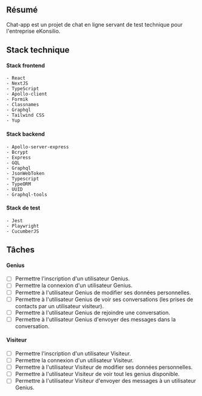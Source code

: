 ## Résumé

  Chat-app est un projet de chat en ligne servant de test technique pour l'entreprise eKonsilio.

## Stack technique

  #### Stack frontend

    - React
    - NextJS
    - TypeScript
    - Apollo-client
    - Formik
    - Classnames
    - Graphql
    - Tailwind CSS
    - Yup

  #### Stack backend

    - Apollo-server-express
    - Bcrypt
    - Express
    - GQL
    - Graphql
    - JsonWebToken
    - Typescript
    - TypeORM
    - UUID
    - Graphql-tools

  #### Stack de test

    - Jest
    - Playwright
    - CucumberJS

## Tâches

  #### Genius

  - [ ] Permettre l'inscription d'un utilisateur Genius.
  - [ ] Permettre la connexion d'un utilisateur Genius.
  - [ ] Permettre à l'utilisateur Genius de modifier ses données personnelles.
  - [ ] Permettre à l'utilisateur Genius de voir ses conversations (les prises de contacts par un utilisateur visiteur).
  - [ ] Permettre à l'utilisateur Genius de rejoindre une conversation.
  - [ ] Permettre à l'utilisateur Genius d'envoyer des messages dans la conversation.

  #### Visiteur

  - [ ] Permettre l'inscription d'un utilisateur Visiteur.
  - [ ] Permettre la connexion d'un utilisateur Visiteur.
  - [ ] Permettre à l'utilisateur Visiteur de modifier ses données personnelles.
  - [ ] Permettre à l'utilisateur Visiteur de voir tout les genius disponible.
  - [ ] Permettre à l'utilisateur Visiteur d'envoyer des messages à un utilisateur Genius.